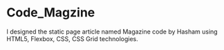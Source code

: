 # Code_Magzine
I designed the static page article named Magazine code by Hasham using HTML5, Flexbox, CSS, CSS Grid technologies.
